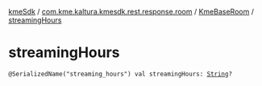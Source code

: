 [kmeSdk](../../index.md) / [com.kme.kaltura.kmesdk.rest.response.room](../index.md) / [KmeBaseRoom](index.md) / [streamingHours](./streaming-hours.md)

# streamingHours

`@SerializedName("streaming_hours") val streamingHours: `[`String`](https://kotlinlang.org/api/latest/jvm/stdlib/kotlin/-string/index.html)`?`